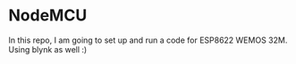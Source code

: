 # NodeMCU
In this repo, I am going to set up and run a code for ESP8622 WEMOS 32M. Using blynk as well :)
